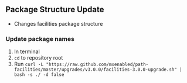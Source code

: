 ## Package Structure Update

* Changes facilities package structure

### Update package names

1. In terminal
2. `cd` to repository root
3. Run `curl -L "https://raw.github.com/mxenabled/path-facilities/master/upgrades/v3.0.0/facilities-3.0.0-upgrade.sh" | bash -s ./ -d false`
